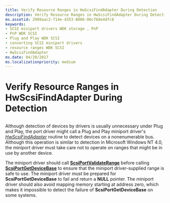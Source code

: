```yaml
---
title: Verify Resource Ranges in HwScsiFindAdapter During Detection
description: Verify Resource Ranges in HwScsiFindAdapter During Detection
ms.assetid: 2909aac2-714e-4353-8006-06cf68e4dfc8
keywords:
- SCSI miniport drivers WDK storage , PnP
- PnP WDK SCSI
- Plug and Play WDK SCSI
- converting SCSI miniport drivers
- resource ranges WDK SCSI
- HwScsiFindAdapter
ms.date: 04/20/2017
ms.localizationpriority: medium
---
```


# Verify Resource Ranges in HwScsiFindAdapter During Detection


## <span id="ddk_verify_resource_ranges_in_hwscsifindadapter_during_detection_kg"></span><span id="DDK_VERIFY_RESOURCE_RANGES_IN_HWSCSIFINDADAPTER_DURING_DETECTION_KG"></span>


Although detection of devices by drivers is usually unnecessary under Plug and Play, the port driver might call a Plug and Play miniport driver's [*HwScsiFindAdapter*](https://docs.microsoft.com/previous-versions/windows/hardware/drivers/ff557300(v=vs.85)) routine to detect devices on a nonenumerable bus. Although this operation is similar to detection in Microsoft Windows NT 4.0, the miniport driver must take care not to operate on ranges that might be in use by another device.

The miniport driver should call [**ScsiPortValidateRange**](https://docs.microsoft.com/windows-hardware/drivers/ddi/srb/nf-srb-scsiportvalidaterange) before calling [**ScsiPortGetDeviceBase**](https://docs.microsoft.com/windows-hardware/drivers/ddi/srb/nf-srb-scsiportgetdevicebase) to ensure that the miniport driver-supplied range is safe to use. The miniport driver must be prepared for **ScsiPortGetDeviceBase** to fail and return a **NULL** pointer. The miniport driver should also avoid mapping memory starting at address zero, which makes it impossible to detect the failure of **ScsiPortGetDeviceBase** on some systems.

 

 




